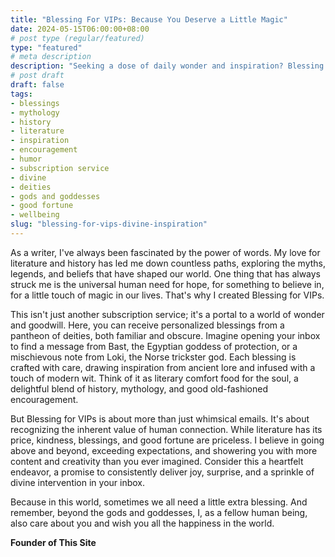 ```yaml
---
title: "Blessing For VIPs: Because You Deserve a Little Magic"
date: 2024-05-15T06:00:00+08:00
# post type (regular/featured)
type: "featured"
# meta description
description: "Seeking a dose of daily wonder and inspiration? Blessing for VIPs offers unique, personalized blessings from a diverse pantheon of deities, delivered straight to your inbox. Experience a delightful blend of history, mythology, and encouragement, crafted with literary flair and a touch of modern wit. Join us for a journey of joy, surprise, and divine intervention!"
# post draft
draft: false
tags:
- blessings
- mythology
- history
- literature
- inspiration
- encouragement
- humor
- subscription service
- divine
- deities
- gods and goddesses
- good fortune
- wellbeing
slug: "blessing-for-vips-divine-inspiration"
---
```


As a writer, I've always been fascinated by the power of words.  My love for literature and history has led me down countless paths, exploring the myths, legends, and beliefs that have shaped our world. One thing that has always struck me is the universal human need for hope, for something to believe in, for a little touch of magic in our lives. That's why I created Blessing for VIPs.

This isn't just another subscription service; it's a portal to a world of wonder and goodwill. Here, you can receive personalized blessings from a pantheon of deities, both familiar and obscure. Imagine opening your inbox to find a message from Bast, the Egyptian goddess of protection, or a mischievous note from Loki, the Norse trickster god. Each blessing is crafted with care, drawing inspiration from ancient lore and infused with a touch of modern wit.  Think of it as literary comfort food for the soul, a delightful blend of history, mythology, and good old-fashioned encouragement.

But Blessing for VIPs is about more than just whimsical emails. It's about recognizing the inherent value of human connection. While literature has its price,  kindness, blessings, and good fortune are priceless.  I believe in going above and beyond, exceeding expectations, and showering you with more content and creativity than you ever imagined.  Consider this a heartfelt endeavor, a promise to consistently deliver joy, surprise, and a sprinkle of divine intervention in your inbox. 

Because in this world, sometimes we all need a little extra blessing. And remember, beyond the gods and goddesses, I, as a fellow human being, also care about you and wish you all the happiness in the world.

**Founder of This Site**